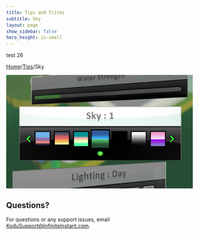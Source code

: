 ```yaml
---
title: Tips and Tricks
subtitle: Sky
layout: page
show_sidebar: false
hero_height: is-small
---
```


test 26

[Home](..)/[Tips](.)/Sky


![Sky](sky.png)




## Questions?
For questions or any support issues, email <KoduSupport@InfiniteInstant.com>.
 

 

   

